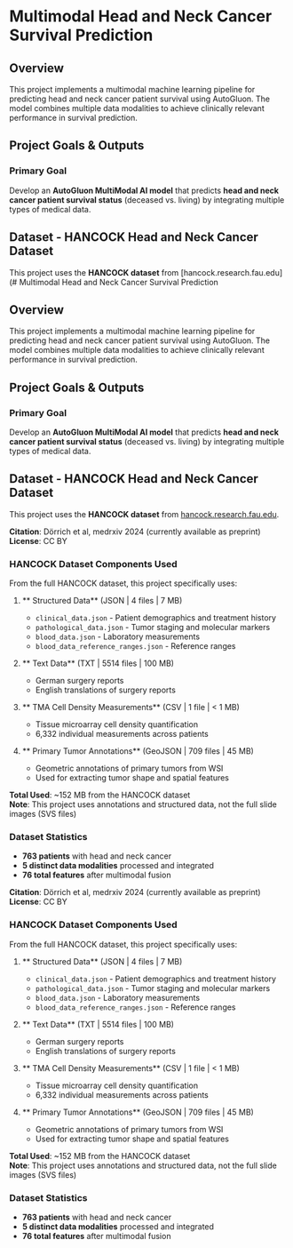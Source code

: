 # Multimodal Head and Neck Cancer Survival Prediction

## Overview
This project implements a multimodal machine learning pipeline for predicting head and neck cancer patient survival using AutoGluon. The model combines multiple data modalities to achieve clinically relevant performance in survival prediction.

## Project Goals & Outputs

### Primary Goal
Develop an **AutoGluon MultiModal AI model** that predicts **head and neck cancer patient survival status** (deceased vs. living) by integrating multiple types of medical data.

## Dataset - HANCOCK Head and Neck Cancer Dataset

This project uses the **HANCOCK dataset** from [hancock.research.fau.edu](# Multimodal Head and Neck Cancer Survival Prediction

## Overview
This project implements a multimodal machine learning pipeline for predicting head and neck cancer patient survival using AutoGluon. The model combines multiple data modalities to achieve clinically relevant performance in survival prediction.

## Project Goals & Outputs

### Primary Goal
Develop an **AutoGluon MultiModal AI model** that predicts **head and neck cancer patient survival status** (deceased vs. living) by integrating multiple types of medical data.

## Dataset - HANCOCK Head and Neck Cancer Dataset

This project uses the **HANCOCK dataset** from [hancock.research.fau.edu](https://hancock.research.fau.eu/download). 

**Citation**: Dörrich et al, medrxiv 2024 (currently available as preprint)  
**License**: CC BY

### HANCOCK Dataset Components Used

From the full HANCOCK dataset, this project specifically uses:

1. ** Structured Data** (JSON | 4 files | 7 MB)
   - `clinical_data.json` - Patient demographics and treatment history
   - `pathological_data.json` - Tumor staging and molecular markers
   - `blood_data.json` - Laboratory measurements
   - `blood_data_reference_ranges.json` - Reference ranges

2. ** Text Data** (TXT | 5514 files | 100 MB) 
   - German surgery reports
   - English translations of surgery reports

3. ** TMA Cell Density Measurements** (CSV | 1 file | < 1 MB)
   - Tissue microarray cell density quantification
   - 6,332 individual measurements across patients

4. ** Primary Tumor Annotations** (GeoJSON | 709 files | 45 MB)
   - Geometric annotations of primary tumors from WSI
   - Used for extracting tumor shape and spatial features

**Total Used**: ~152 MB from the HANCOCK dataset  
**Note**: This project uses annotations and structured data, not the full slide images (SVS files)

### Dataset Statistics
- **763 patients** with head and neck cancer
- **5 distinct data modalities** processed and integrated  
- **76 total features** after multimodal fusion

**Citation**: Dörrich et al, medrxiv 2024 (currently available as preprint)  
**License**: CC BY

### HANCOCK Dataset Components Used

From the full HANCOCK dataset, this project specifically uses:

1. ** Structured Data** (JSON | 4 files | 7 MB)
   - `clinical_data.json` - Patient demographics and treatment history
   - `pathological_data.json` - Tumor staging and molecular markers
   - `blood_data.json` - Laboratory measurements
   - `blood_data_reference_ranges.json` - Reference ranges

2. ** Text Data** (TXT | 5514 files | 100 MB) 
   - German surgery reports
   - English translations of surgery reports

3. ** TMA Cell Density Measurements** (CSV | 1 file | < 1 MB)
   - Tissue microarray cell density quantification
   - 6,332 individual measurements across patients

4. ** Primary Tumor Annotations** (GeoJSON | 709 files | 45 MB)
   - Geometric annotations of primary tumors from WSI
   - Used for extracting tumor shape and spatial features

**Total Used**: ~152 MB from the HANCOCK dataset  
**Note**: This project uses annotations and structured data, not the full slide images (SVS files)

### Dataset Statistics
- **763 patients** with head and neck cancer
- **5 distinct data modalities** processed and integrated  
- **76 total features** after multimodal fusion


